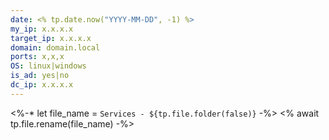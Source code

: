 ```yaml
---
date: <% tp.date.now("YYYY-MM-DD", -1) %>
my_ip: x.x.x.x
target_ip: x.x.x.x
domain: domain.local
ports: x,x,x
OS: linux|windows
is_ad: yes|no
dc_ip: x.x.x.x
---
```

<%-* let file_name = `Services - ${tp.file.folder(false)}` -%>
<% await tp.file.rename(file_name) -%>



